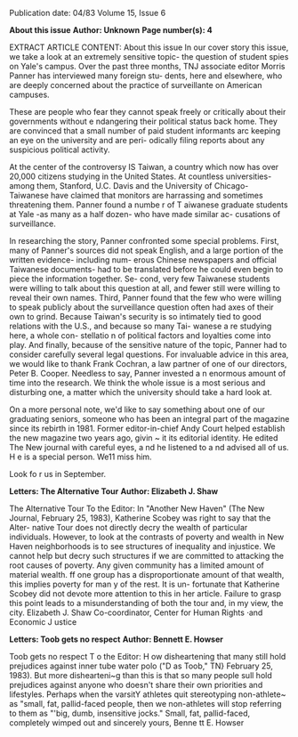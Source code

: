 Publication date: 04/83
Volume 15, Issue 6

**About this issue**
**Author: Unknown**
**Page number(s): 4**

EXTRACT ARTICLE CONTENT:
About this issue 
In our cover story this issue, we take a 
look at an extremely sensitive topic-
the question of student spies on Yale's 
campus. Over the past three months, 
TNJ associate editor Morris Panner 
has interviewed many foreign stu-
dents, here and elsewhere, who are 
deeply concerned about the practice of 
surveillante on American campuses. 


These are people who fear they cannot 
speak freely or critically about their 
governments without e ndangering 
their political status back home. They 
are convinced that a small number of 
paid student informants arc keeping an 
eye on the university and are peri-
odically 
filing 
reports 
about 
any 
suspicious political activity. 

At the center of the controversy IS 
Taiwan, a country which now has over 
20,000 citizens studying in the United 
States. 
At countless universities-
among them, Stanford, U.C. Davis 
and the 
University of Chicago-
Taiwanese have claimed that monitors 
are harrassing and 
sometimes 
threatening them. Panner found a 
numbe r 
of T aiwanese graduate 
students at Yale -as many as a half 
dozen- who have made similar ac-
cusations of surveillance. 

In researching the story, Panner 
confronted some special problems. 
First, many of Panner's sources did not 
speak English, and a large portion of 
the written evidence- including num-
erous Chinese newspapers and official 
Taiwanese documents- had 
to be 
translated before he could even begin 
to piece the information together. Se-
cond, very few Taiwanese students 
were willing to talk about this question 
at all, and fewer still were willing to 
reveal their own names. Third, Panner 
found that the few who were willing to 
speak publicly about the surveillance 
question often had axes of their own to 
grind. Because Taiwan's security is so 
intimately tied to good relations with 
the U.S., and because so many Tai-
wanese a re studying here, a whole con-
stellatio n 
of political 
factors 
and 
loyalties come into play. And finally, 
because of the sensitive nature of the 
topic, Panner had to consider carefully 
several legal questions. For invaluable 
advice in this area, we would like to 
thank Frank Cochran, a law partner of 
one of our directors, Peter B. Cooper. 
Needless to say, Panner invested a n 
enormous amount of time into the 
research. We think the whole issue is a 
most serious and disturbing one, a 
matter which the university should 
take a hard look at. 

On a more personal note, we'd like to 
say something 
about one of our 
graduating seniors, someone who has 
been an integral part of the magazine 
since its rebirth in 1981. Former 
editor-in-chief Andy Court helped 
establish the new magazine two years 
ago, givin ~ it its editorial identity. He 
edited The New journal with careful 
eyes, a nd he listened to a nd advised all 
of us. H e is a special person. We11 miss 
him. 

Look fo r us in September. 


**Letters: The Alternative Tour**
**Author: Elizabeth J. Shaw**

The Alternative Tour 
To the Editor: 
In "Another New Haven" (The New 
Journal, February 25, 1983), Katherine 
Scobey was right to say that the Alter-
native Tour does not directly decry the 
wealth 
of particular 
individuals. 
However, to look at the contrasts of 
poverty and wealth in New Haven 
neighborhoods is to see structures of 
inequality and injustice. We cannot 
help but decry such structures if we are 
committed to attacking the root causes 
of poverty. Any given community has 
a limited amount of material wealth. ff 
one 
group has 
a disproportionate 
amount of that wealth, this implies 
poverty for man y of the rest. It is un-
fortunate that Katherine Scobey did 
not devote more attention to this in her 
article. Failure to grasp this point leads 
to a misunderstanding of both the tour 
and, in my view, the city. 
Elizabeth J. Shaw 
Co-coordinator, Center for 
Human Rights ·and Economic J ustice 


**Letters: Toob gets no respect**
**Author: Bennett E. Howser**

Toob gets no respect 
T o the Editor: 
H ow disheartening that many still 
hold prejudices against inner tube 
water polo ("D as Toob," TN} February 
25, 1983). But more dishearteni~g 
than this is that so many people sull 
hold prejudices against anyone who 
doesn't share their own priorities and 
lifestyles. Perhaps when the varsitY 
athletes quit stereotyping non-athlete~ 
as "small, fat, pallid-faced people, 
then we non-athletes will stop referring 
to them as "'big, dumb, insensitive 
jocks." 
Small, fat, pallid-faced, 
completely wimped out 
and sincerely yours, 
Benne tt E. Howser